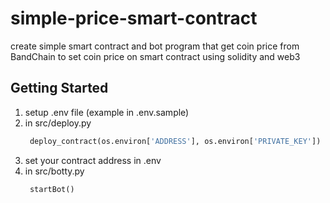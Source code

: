 # simple-price-smart-contract
create simple smart contract and bot program that get coin price from BandChain to set coin price on smart contract
using solidity and web3

## Getting Started
1. setup .env file (example in .env.sample)
2. in src/deploy.py
   ```python
    deploy_contract(os.environ['ADDRESS'], os.environ['PRIVATE_KEY'])
   ```
3. set your contract address in .env
4. in src/botty.py
   ```python
    startBot()
   ```

